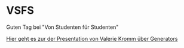 # VSFS
Guten Tag bei "Von Studenten für Studenten"


<a href="https://htmlpreview.github.io/?https://github.com/boyi01/VSFS/blob/master/Pr%C3%A4sentation_Kromm/pr%C3%A4sentation_kromm_index.html#/">Hier geht es zur der Presentation von Valerie Kromm über Generators</a>
